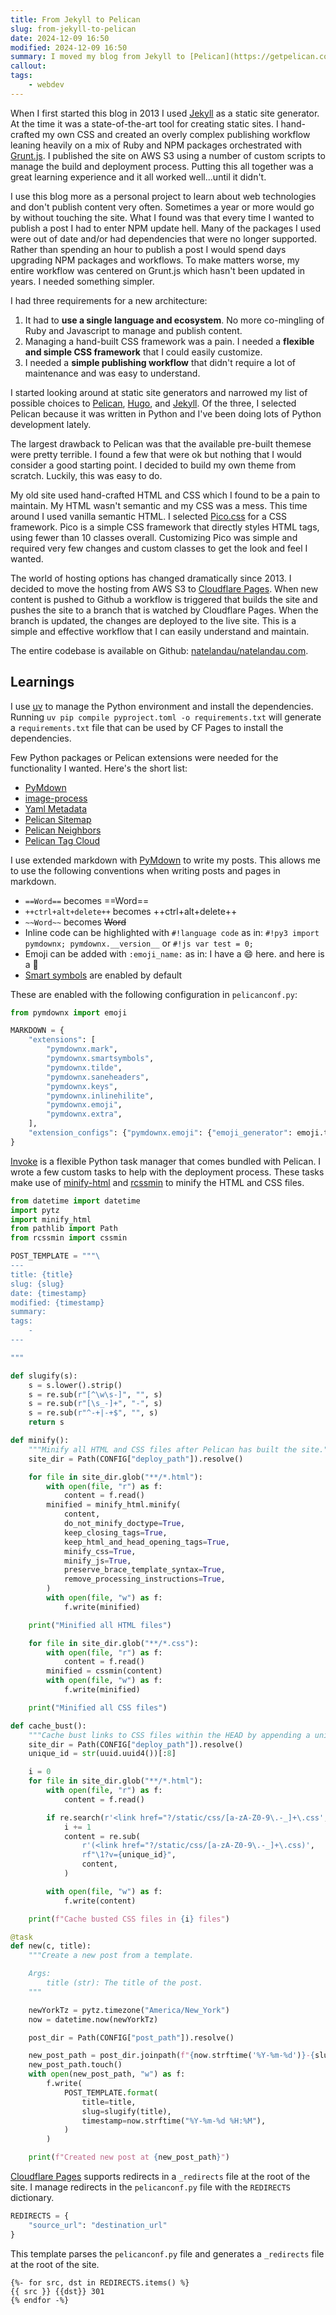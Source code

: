 ```yaml
---
title: From Jekyll to Pelican
slug: from-jekyll-to-pelican
date: 2024-12-09 16:50
modified: 2024-12-09 16:50
summary: I moved my blog from Jekyll to [Pelican](https://getpelican.com/). Here are some of the things I learned.
callout:
tags:
    - webdev
---
```

When I first started this blog in 2013 I used [Jekyll](https://jekyllrb.com/) as a static site generator. At the time it was a state-of-the-art tool for creating static sites. I hand-crafted my own CSS and created an overly complex publishing workflow leaning heavily on a mix of Ruby and NPM packages orchestrated with [Grunt.js](https://gruntjs.com/).  I published the site on AWS S3 using a number of custom scripts to manage the build and deployment process.  Putting this all together was a great learning experience and it all worked well...until it didn't.

I use this blog more as a personal project to learn about web technologies and don't publish content very often. Sometimes a year or more would go by without touching the site. What I found was that every time I wanted to publish a post I had to enter NPM update hell. Many of the packages I used were out of date and/or had dependencies that were no longer supported. Rather than spending an hour to publish a post I would spend days upgrading NPM packages and workflows.  To make matters worse, my entire workflow was centered on Grunt.js which hasn't been updated in years. I needed something simpler.

I had three requirements for a new architecture:

1. It had to **use a single language and ecosystem**. No more co-mingling of Ruby and Javascript to manage and publish content.
2. Managing a hand-built CSS framework was a pain. I needed a **flexible and simple CSS framework** that I could easily customize.
3. I needed a **simple publishing workflow** that didn't require a lot of maintenance and was easy to understand.

I started looking around at static site generators and narrowed my list of possible choices to [Pelican](https://getpelican.com/), [Hugo](https://gohugo.io/), and [Jekyll](https://jekyllrb.com/).  Of the three, I selected Pelican because it was written in Python and I've been doing lots of Python development lately.

The largest drawback to Pelican was that the available pre-built themese were pretty terrible. I found a few that were ok but nothing that I would consider a good starting point. I decided to build my own theme from scratch.  Luckily, this was easy to do.

My old site used hand-crafted HTML and CSS which I found to be a pain to maintain.  My HTML wasn't semantic and my CSS was a mess.  This time around I used vanilla semantic HTML.  I selected [Pico.css](https://picocss.com/) for a CSS framework.  Pico is a simple CSS framework that directly styles HTML tags, using fewer than 10 classes overall. Customizing Pico was simple and required very few changes and custom classes to get the look and feel I wanted.

The world of hosting options has changed dramatically since 2013. I decided to move the hosting from AWS S3 to [Cloudflare Pages](https://pages.cloudflare.com/). When new content is pushed to Github a workflow is triggered that builds the site and pushes the site to a branch that is watched by Cloudflare Pages.  When the branch is updated, the changes are deployed to the live site.  This is a simple and effective workflow that I can easily understand and maintain.

The entire codebase is available on Github: [natelandau/natelandau.com](https://github.com/natelandau/natelandau.com).

## Learnings

I use [uv](https://docs.astral.sh/uv/) to manage the Python environment and install the dependencies. Running `uv pip compile pyproject.toml -o requirements.txt` will generate a `requirements.txt` file that can be used by CF Pages to install the dependencies.

Few Python packages or Pelican extensions were needed for the functionality I wanted.  Here's the short list:

-   [PyMdown](https://facelessuser.github.io/pymdown-extensions/extensions/arithmatex/)
-   [image-process](https://github.com/pelican-plugins/image-process)
-   [Yaml Metadata](https://github.com/pelican-plugins/yaml-metadata)
-   [Pelican Sitemap](https://github.com/pelican-plugins/sitemap)
-   [Pelican Neighbors](https://github.com/pelican-plugins/neighbors)
-   [Pelican Tag Cloud](https://github.com/pelican-plugins/tag-cloud)

I use extended markdown with [PyMdown](https://facelessuser.github.io/pymdown-extensions/extensions/arithmatex/) to write my posts. This allows me to use the following conventions when writing posts and pages in markdown.

-   `==Word==` becomes  ==Word==
-   `++ctrl+alt+delete++` becomes  ++ctrl+alt+delete++
-   `~~Word~~` becomes ~~Word~~
-   Inline code can be highlighted with `#!language code` as in: `#!py3 import pymdownx; pymdownx.__version__` or `#!js var test = 0;`
-   Emoji can be added with `:emoji_name:` as in: I have a :smile: here. and here is a :tada:
-   [Smart symbols](https://facelessuser.github.io/pymdown-extensions/extensions/smartsymbols/) are enabled by default

These are enabled with the following configuration in `pelicanconf.py`:

```python
from pymdownx import emoji

MARKDOWN = {
    "extensions": [
        "pymdownx.mark",
        "pymdownx.smartsymbols",
        "pymdownx.tilde",
        "pymdownx.saneheaders",
        "pymdownx.keys",
        "pymdownx.inlinehilite",
        "pymdownx.emoji",
        "pymdownx.extra",
    ],
    "extension_configs": {"pymdownx.emoji": {"emoji_generator": emoji.to_png_sprite}},
}
```

[Invoke](https://github.com/pyinvoke/invoke) is a flexible Python task manager that comes bundled with Pelican. I wrote a few custom tasks to help with the deployment process.  These tasks make use of [minify-html](https://github.com/wilsonzlin/minify-html) and [rcssmin](https://github.com/ndparker/rcssmin) to minify the HTML and CSS files.

```python
from datetime import datetime
import pytz
import minify_html
from pathlib import Path
from rcssmin import cssmin

POST_TEMPLATE = """\
---
title: {title}
slug: {slug}
date: {timestamp}
modified: {timestamp}
summary:
tags:
    -
---

"""

def slugify(s):
    s = s.lower().strip()
    s = re.sub(r"[^\w\s-]", "", s)
    s = re.sub(r"[\s_-]+", "-", s)
    s = re.sub(r"^-+|-+$", "", s)
    return s

def minify():
    """Minify all HTML and CSS files after Pelican has built the site."""
    site_dir = Path(CONFIG["deploy_path"]).resolve()

    for file in site_dir.glob("**/*.html"):
        with open(file, "r") as f:
            content = f.read()
        minified = minify_html.minify(
            content,
            do_not_minify_doctype=True,
            keep_closing_tags=True,
            keep_html_and_head_opening_tags=True,
            minify_css=True,
            minify_js=True,
            preserve_brace_template_syntax=True,
            remove_processing_instructions=True,
        )
        with open(file, "w") as f:
            f.write(minified)

    print("Minified all HTML files")

    for file in site_dir.glob("**/*.css"):
        with open(file, "r") as f:
            content = f.read()
        minified = cssmin(content)
        with open(file, "w") as f:
            f.write(minified)

    print("Minified all CSS files")

def cache_bust():
    """Cache bust links to CSS files within the HEAD by appending a unique ID to the URL."""
    site_dir = Path(CONFIG["deploy_path"]).resolve()
    unique_id = str(uuid.uuid4())[:8]

    i = 0
    for file in site_dir.glob("**/*.html"):
        with open(file, "r") as f:
            content = f.read()

        if re.search(r'<link href="?/static/css/[a-zA-Z0-9\.-_]+\.css', content):
            i += 1
            content = re.sub(
                r'(<link href="?/static/css/[a-zA-Z0-9\.-_]+\.css)',
                rf"\1?v={unique_id}",
                content,
            )

        with open(file, "w") as f:
            f.write(content)

    print(f"Cache busted CSS files in {i} files")

@task
def new(c, title):
    """Create a new post from a template.

    Args:
        title (str): The title of the post.
    """

    newYorkTz = pytz.timezone("America/New_York")
    now = datetime.now(newYorkTz)

    post_dir = Path(CONFIG["post_path"]).resolve()

    new_post_path = post_dir.joinpath(f"{now.strftime('%Y-%m-%d')}-{slugify(title)}.md")
    new_post_path.touch()
    with open(new_post_path, "w") as f:
        f.write(
            POST_TEMPLATE.format(
                title=title,
                slug=slugify(title),
                timestamp=now.strftime("%Y-%m-%d %H:%M"),
            )
        )

    print(f"Created new post at {new_post_path}")
```

[Cloudflare Pages](https://pages.cloudflare.com/) supports redirects in a `_redirects` file at the root of the site.  I manage redirects in the `pelicanconf.py` file with the `REDIRECTS` dictionary.

```python
REDIRECTS = {
    "source_url": "destination_url"
}
```
This template parses the `pelicanconf.py` file and generates a `_redirects` file at the root of the site.

```jinja
{%- for src, dst in REDIRECTS.items() %}
{{ src }} {{dst}} 301
{% endfor -%}
```
